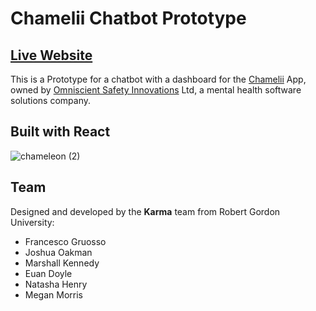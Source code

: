 # Chamelii Chatbot Prototype

## [Live Website](https://chamelii-prototype.netlify.app/)
This is a Prototype for a chatbot with a dashboard for the [Chamelii](https://www.agcc.co.uk/news-article/osi-launch-chamelii-mental-health-software-solutions-company) App, owned by [Omniscient Safety Innovations](https://www.omniscientsafetyinnovations.com/chamelii) Ltd, a mental health software solutions company.

## Built with React

![chameleon (2)](https://user-images.githubusercontent.com/64712227/198828381-5e21aaef-4bd1-42f3-a1c9-c790a0bd8c17.png)

## Team
Designed and developed by the **Karma** team from Robert Gordon University:
- Francesco Gruosso
- Joshua Oakman
- Marshall Kennedy
- Euan Doyle
- Natasha Henry
- Megan Morris
